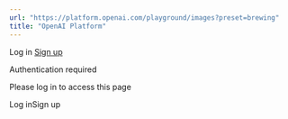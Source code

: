 ```yaml
---
url: "https://platform.openai.com/playground/images?preset=brewing"
title: "OpenAI Platform"
---
```


Log in [Sign up](https://platform.openai.com/signup)

Authentication required

Please log in to access this page

Log inSign up